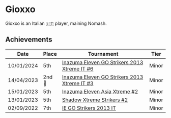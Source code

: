 # Gioxxo

Gioxxo is an Italian :it: player, maining Nomash.

## Achievements

|Date|Place|Tournament|Tier|
|-|-|-|-|
| 10/01/2024 | 5th | [Inazuma Eleven GO Strikers 2013 Xtreme IT #6](../../tournaments/italia/it6.md) | Minor |
| 14/04/2023 |2nd :2nd_place_medal:| [Inazuma Eleven GO Strikers 2013 Xtreme IT #3](../../tournaments/italia/it3.md) | Minor |
| 15/01/2023 | 5th | [Inazuma Eleven Asia Xtreme #2](../../tournaments/asia/asiax2.md) | Minor |
| 13/01/2023 | 5th | [Shadow Xtreme Strikers #2](../../tournaments/shadow/shadow2.md) | Minor |
| 02/09/2022 | 7th | [IE GO Strikers 2013 IT](../../tournaments/italia/it0.md) | Minor |